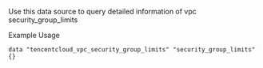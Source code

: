 Use this data source to query detailed information of vpc security_group_limits

Example Usage

```hcl
data "tencentcloud_vpc_security_group_limits" "security_group_limits" {}
```
